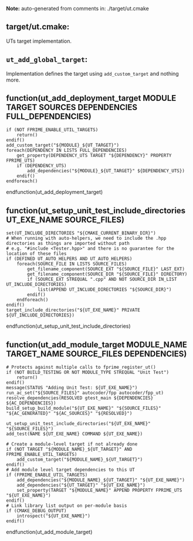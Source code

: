 **Note:** auto-generated from comments in: ./target/ut.cmake

## target/ut.cmake:

UTs target implementation.


## `ut_add_global_target`:

Implementation defines the target using `add_custom_target` and nothing more.


## function(ut_add_deployment_target MODULE TARGET SOURCES DEPENDENCIES FULL_DEPENDENCIES)
    if (NOT FPRIME_ENABLE_UTIL_TARGETS)
        return()
    endif()
    add_custom_target("${MODULE}_${UT_TARGET}")
    foreach(DEPENDENCY IN LISTS FULL_DEPENDENCIES)
        get_property(DEPENDENCY_UTS TARGET "${DEPENDENCY}" PROPERTY FPRIME_UTS)
        if (DEPENDENCY_UTS)
            add_dependencies("${MODULE}_${UT_TARGET}" ${DEPENDENCY_UTS})
        endif()
    endforeach()
endfunction(ut_add_deployment_target)



## function(ut_setup_unit_test_include_directories UT_EXE_NAME SOURCE_FILES)
    set(UT_INCLUDE_DIRECTORIES "${CMAKE_CURRENT_BINARY_DIR}")
    # When running with auto-helpers, we need to include the .hpp directories as things are imported without path
    # e.g. "#include <Tester.hpp>" and there is no guarantee for the location of these files
    if (DEFINED UT_AUTO_HELPERS AND UT_AUTO_HELPERS)
        foreach(SOURCE_FILE IN LISTS SOURCE_FILES)
            get_filename_component(SOURCE_EXT "${SOURCE_FILE}" LAST_EXT)
            get_filename_component(SOURCE_DIR "${SOURCE_FILE}" DIRECTORY)
            if (SOURCE_EXT STREQUAL ".cpp" AND NOT SOURCE_DIR IN_LIST UT_INCLUDE_DIRECTORIES)
                list(APPEND UT_INCLUDE_DIRECTORIES "${SOURCE_DIR}")
            endif()
        endforeach()
    endif()
    target_include_directories("${UT_EXE_NAME}" PRIVATE ${UT_INCLUDE_DIRECTORIES})
endfunction(ut_setup_unit_test_include_directories)



## function(ut_add_module_target MODULE_NAME TARGET_NAME SOURCE_FILES DEPENDENCIES)
    # Protects against multiple calls to fprime_register_ut()
    if (NOT BUILD_TESTING OR NOT MODULE_TYPE STREQUAL "Unit Test")
        return()
    endif()
    message(STATUS "Adding Unit Test: ${UT_EXE_NAME}")
    run_ac_set("${SOURCE_FILES}" autocoder/fpp autocoder/fpp_ut)
    resolve_dependencies(RESOLVED gtest_main ${DEPENDENCIES} ${AC_DEPENDENCIES})
    build_setup_build_module("${UT_EXE_NAME}" "${SOURCE_FILES}" "${AC_GENERATED}" "${AC_SOURCES}" "${RESOLVED}")

    ut_setup_unit_test_include_directories("${UT_EXE_NAME}" "${SOURCE_FILES}")
    add_test(NAME ${UT_EXE_NAME} COMMAND ${UT_EXE_NAME})

    # Create a module-level target if not already done
    if (NOT TARGET "${MODULE_NAME}_${UT_TARGET}" AND FPRIME_ENABLE_UTIL_TARGETS)
        add_custom_target("${MODULE_NAME}_${UT_TARGET}")
    endif()
    # Add module level target dependencies to this UT
    if (FPRIME_ENABLE_UTIL_TARGETS)
        add_dependencies("${MODULE_NAME}_${UT_TARGET}" "${UT_EXE_NAME}")
        add_dependencies("${UT_TARGET}" "${UT_EXE_NAME}")
        set_property(TARGET "${MODULE_NAME}" APPEND PROPERTY FPRIME_UTS "${UT_EXE_NAME}")
    endif()
    # Link library list output on per-module basis
    if (CMAKE_DEBUG_OUTPUT)
        introspect("${UT_EXE_NAME}")
    endif()
endfunction(ut_add_module_target)
